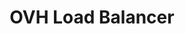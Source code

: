 ---
title: OVH Load Balancer
slug: load-balancer
excerpt: Configurer et utiliser votre service de répartiteur de charge
---